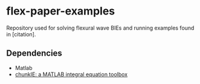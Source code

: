 # flex-paper-examples

Repository used for solving flexural wave BIEs and running examples found in [citation]. 

## Dependencies

- Matlab
- [chunkIE: a MATLAB integral equation toolbox](https://github.com/fastalgorithms/chunkie)
